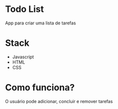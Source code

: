 # Todo List
App para criar uma lista de tarefas

# Stack
- Javascript
- HTML
- CSS

# Como funciona?
O usuário pode adicionar, concluir e remover tarefas